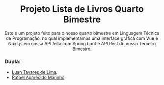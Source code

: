 <h1 align="center"> Projeto Lista de Livros Quarto Bimestre </h1>
<p align="center">Este é um projeto feito para o nosso quarto bimestre em Linguagem Técnica de Programação, no qual implementamos uma interface gráfica com Vue e Nuxt.js em nossa API feita com Spring boot e API Rest do nosso Terceiro Bimestre.</p>

### Dupla:
* [Luan Tavares de Lima](https://github.com/Tavaress17).
* [Rafael Aparecido Marinho](https://github.com/fael890).


